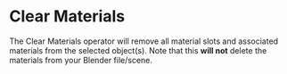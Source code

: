 # Clear Materials

The Clear Materials operator will remove all material slots and associated materials from the selected object(s). Note that this **will not** delete the materials from your Blender file/scene.